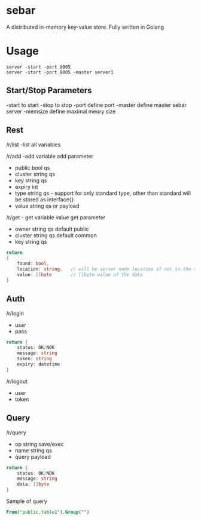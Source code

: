 # sebar
A distributed in-memory key-value store. Fully written in Golang

# Usage
```
server -start -port 8005
server -start -port 8005 -master server1
```

## Start/Stop Parameters
 -start 	to start
 -stop		to stop
 -port		define port
 -master	define master sebar server
 -memsize	define maximal meory size

## Rest 
/r/list			-list all variables

/r/add 			-add variable
add parameter
- public bool qs
- cluster string qs 
- key string qs
- expiry int
- type string qs - support for only standard type, other than standard will be stored as interface{}
- value string qs or payload

/r/get			- get variable value
get parameter
- owner string qs default public
- cluster string qs default common
- key string qs

```go
return
{
	found: bool,
	location: string, 	// will be server node location if not in the same server
	value: []byte 		// []byte value of the data 
}
```

## Auth
/r/login 
- user
- pass

```go
return {
	status: OK/NOK
	message: string
	token: string
	expiry: datetime
}
```

/r/logout
- user
- token


## Query
/r/query
- op string 	save/exec
- name string qs
- query payload

```go
return {
	status: OK/NOK
	message: string
	data: []byte
}
```

Sample of query
```sql
From("public.table1").Group("")
```